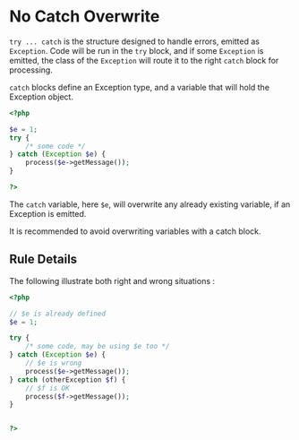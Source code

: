 <!-- Good Practices -->
# No Catch Overwrite

`try ... catch` is the structure designed to handle errors, emitted as `Exception`. Code will be run in the `try` block, and if some `Exception` is emitted, the class of the `Exception` will route it to the right `catch` block for processing. 

`catch` blocks define an Exception type, and a variable that will hold the Exception object. 

```php
<?php

$e = 1;
try {
	/* some code */
} catch (Exception $e) {
	process($e->getMessage());
}

?>
```

The `catch` variable, here `$e`, will overwrite any already existing variable, if an Exception is emitted. 

It is recommended to avoid overwriting variables with a catch block.

## Rule Details

The following illustrate both right and wrong situations : 

```php
<?php

// $e is already defined
$e = 1;

try {
	/* some code, may be using $e too */
} catch (Exception $e) {
	// $e is wrong
	process($e->getMessage());
} catch (otherException $f) {
	// $f is OK
	process($f->getMessage());
}


?>
```

<!--
## When Not To Use It


## Further Reading

-->